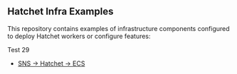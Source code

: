 ## Hatchet Infra Examples

This repository contains examples of infrastructure components configured to deploy Hatchet workers or configure features:

Test 29

- [SNS -> Hatchet -> ECS](./sns-ecs-example/)
